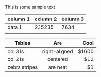 This is some sample text

| column 1 | column 2 | column 3 |
| -------- | -------- | -------- |
| data 1   | 235235   |  7634    |
|          |          |          |



| Tables        | Are           | Cool  |
| ------------- |:-------------:| -----:|
| col 3 is      | right-aligned | $1600 |
| col 2 is      | centered      |   $12 |
| zebra stripes | are neat      |    $1 | 
